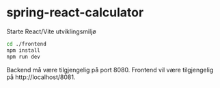 # spring-react-calculator

Starte React/Vite utviklingsmiljø
```bash
cd ./frontend
npm install
npm run dev
```
Backend må være tilgjengelig på port 8080.
Frontend vil være tilgjengelig på http://localhost/8081.

